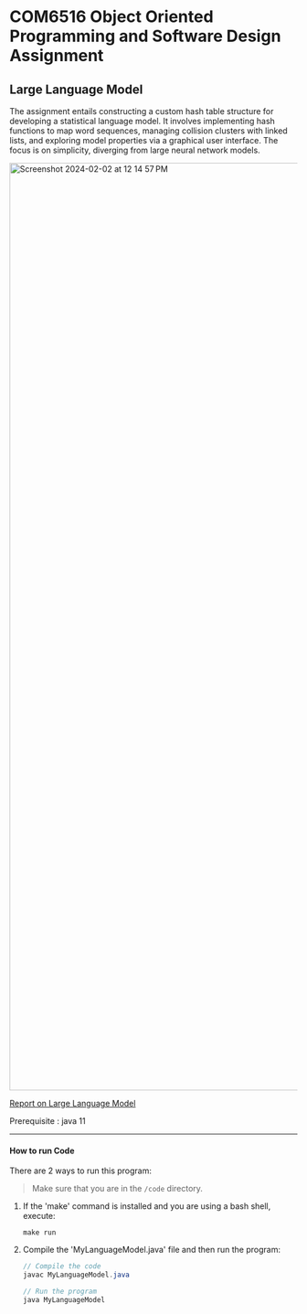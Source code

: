 # COM6516 Object Oriented Programming and Software Design Assignment
## Large Language Model 

The assignment entails constructing a custom hash table structure for developing a statistical language model. It involves implementing hash functions to map word sequences, managing collision clusters with linked lists, and exploring model properties via a graphical user interface. The focus is on simplicity, diverging from large neural network models.

<img width="1624" alt="Screenshot 2024-02-02 at 12 14 57 PM" src="https://github.com/manukj/uni-java-assignment/assets/22499119/6e988984-4696-479d-98a8-5a37b67a4a38">

[Report on Large Language Model](https://github.com/manukj/uni-java-assignment/blob/dev/acs22mk.pdf)

Prerequisite : 
  java 11


----- 

#### How to run Code

There are 2 ways to run this program:

> Make sure that you are in the `/code` directory.

1. If the 'make' command is installed and you are using a bash shell, execute:

   ```
   make run
   ```

2. Compile the 'MyLanguageModel.java' file and then run the program:

   ```java
   // Compile the code
   javac MyLanguageModel.java

   // Run the program
   java MyLanguageModel
   ```
